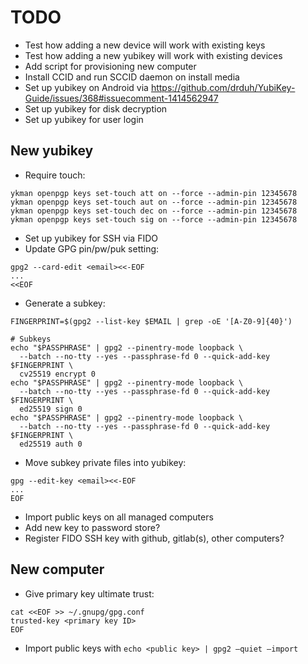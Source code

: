 # TODO

- Test how adding a new device will work with existing keys
- Test how adding a new yubikey will work with existing devices
- Add script for provisioning new computer
- Install CCID and run SCCID daemon on install media
- Set up yubikey on Android via https://github.com/drduh/YubiKey-Guide/issues/368#issuecomment-1414562947
- Set up yubikey for disk decryption
- Set up yubikey for user login

## New yubikey

- Require touch:

```
ykman openpgp keys set-touch att on --force --admin-pin 12345678
ykman openpgp keys set-touch aut on --force --admin-pin 12345678
ykman openpgp keys set-touch dec on --force --admin-pin 12345678
ykman openpgp keys set-touch sig on --force --admin-pin 12345678
```

- Set up yubikey for SSH via FIDO
- Update GPG pin/pw/puk setting:

```
gpg2 --card-edit <email><<-EOF
...
<<EOF
```

- Generate a subkey:

```
FINGERPRINT=$(gpg2 --list-key $EMAIL | grep -oE '[A-Z0-9]{40}')

# Subkeys
echo "$PASSPHRASE" | gpg2 --pinentry-mode loopback \
  --batch --no-tty --yes --passphrase-fd 0 --quick-add-key $FINGERPRINT \
  cv25519 encrypt 0
echo "$PASSPHRASE" | gpg2 --pinentry-mode loopback \
  --batch --no-tty --yes --passphrase-fd 0 --quick-add-key $FINGERPRINT \
  ed25519 sign 0
echo "$PASSPHRASE" | gpg2 --pinentry-mode loopback \
  --batch --no-tty --yes --passphrase-fd 0 --quick-add-key $FINGERPRINT \
  ed25519 auth 0
```

- Move subkey private files into yubikey:

```
gpg --edit-key <email><<-EOF
...
EOF
```

- Import public keys on all managed computers
- Add new key to password store?
- Register FIDO SSH key with github, gitlab(s), other computers?

## New computer

- Give primary key ultimate trust:

```
cat <<EOF >> ~/.gnupg/gpg.conf
trusted-key <primary key ID>
EOF
```

- Import public keys with `echo <public key> | gpg2 –quiet –import`
